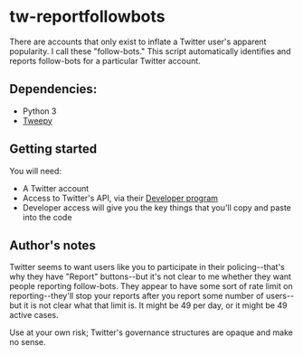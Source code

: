 # tw-reportfollowbots
There are accounts that only exist to inflate a Twitter user's apparent popularity. I call these "follow-bots." This script automatically identifies and reports follow-bots for a particular Twitter account.

## Dependencies:
- Python 3
- [Tweepy](http://docs.tweepy.org/)

## Getting started
You will need:
- A Twitter account
- Access to Twitter's API, via their [Developer program](https://developer.twitter.com/en/apply-for-access.html)
- Developer access will give you the key things that you'll copy and paste into the code

## Author's notes
Twitter seems to want users like you to participate in their policing--that's why they have "Report" buttons--but it's not clear to me whether they want people reporting follow-bots. They appear to have some sort of rate limit on reporting--they'll stop your reports after you report some number of users--but it is not clear what that limit is. It might be 49 per day, or it might be 49 active cases. 

Use at your own risk; Twitter's governance structures are opaque and make no sense.
